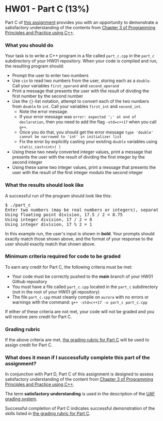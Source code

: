 # HW01 - Part C (13%)

Part C of [this assignment](../README.md) provides you with an opportunity to demonstrate a satisfactory understanding of the contents from [Chapter 3 of Programming Principles and Practice using C++][textbook].

### What you should do

Your task is to write a C++ program in a file called `part_c.cpp` in the `part_c` subdirectory of your HW01 repository. When your code is compiled and run, the resulting program should:
* Prompt the user to enter two numbers
* Use `cin` to read two numbers from the user, storing each as a `double`. Call your variables `first_operand` and `second_operand`
* Print a message that presents the user with the result of dividing the first number by the second number
* Use the `{}`-list notation, attempt to convert each of the two numbers from `double` to `int`.  Call your variables `first_int` and `second_int`.
   - Note the error message. 
   - If your error message was `error: expected ';' at end of declaration`, then you need to add the flag `-std=c++17` when you call `g++`. 
   - Once you do that, you should get the error message `type 'double' cannot be narrowed to 'int' in initializer list`
   - Fix the error by explicitly casting your existing `double` variables using `static_cast<int>( )`
* Using these two newly converted integer values, print a message that presents the user with the result of dividing the first integer by the second integer
* Using these same two integer values, print a message that presents the user with the result of the first integer modulo the second integer


### What the results should look like

A successful run of the program should look like this:
<pre>$ ./part_c
Enter two numbers (may be real numbers or integers), separated by a space: <b>17.5</b> <b>2</b>
Using floating point division, 17.5 / 2 = 8.75
Using integer division, 17 / 2 = 8
Using integer division, 17 % 2 = 1
</pre>

In this example run, the user's input is shown in **bold**.
Your prompts should exactly match those shown above, and the format of your response to the user should exactly match that shown above.

### Minimum criteria required for code to be graded

To earn any credit for Part C, the following criteria must be met:
* Your code must be correctly pushed to the **main** branch of your HW01 Github repository
* You must have a file called `part_c.cpp` located in the `part_c` subdirectory (not in the root of your HW01 git repository)
* The file `part_c.cpp` must cleanly compile on `aurora` with no errors or warnings with the command: `g++ -std=c++17 -o part_c part_c.cpp`

If either of these criteria are not met, your code will not be graded and you will receive zero credit for Part C.


### Grading rubric

If the above criteria are met, [the grading rubric for Part C](rubric.tsv) will be used to assign credit for Part C.


### What does it mean if I successfully complete this part of the assignment?

In conjunction with Part D, Part C of this assignment is designed to assess satisfactory understanding of the content from [Chapter 3 of Programming Principles and Practice using C++][textbook].

The term **satisfactory understanding** is used in the description of the [UAF grading system](https://catalog.uaf.edu/academics-regulations/grading-system-gpa-computation).

Successful completion of Part C indicates successful demonstration of the skills listed in [the grading rubric for Part C](rubric.tsv).


[textbook]: https://learning.oreilly.com/library/view/programming-principles-and/9780133796759/ch03.xhtml#ch03


